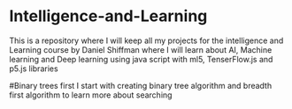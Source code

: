 # Intelligence-and-Learning
This is a repository where I will keep all my projects for the intelligence and Learning course by Daniel Shiffman where I will learn about AI, Machine learning and Deep learning using java script with ml5, TenserFlow.js and p5.js libraries 

#Binary trees
first I start with creating binary tree algorithm and breadth first algorithm to learn more about searching
